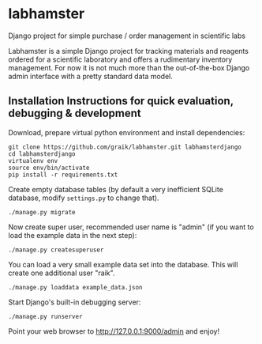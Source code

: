 # labhamster
Django project for simple purchase / order management in scientific labs

Labhamster is a simple Django project for tracking materials and reagents ordered for a scientific laboratory 
and offers a rudimentary inventory management. For now it is not much more than the out-of-the-box Django 
admin interface with a pretty standard data model.

## Installation Instructions for quick evaluation, debugging & development

Download, prepare virtual python environment and install dependencies:
```
git clone https://github.com/graik/labhamster.git labhamsterdjango
cd labhamsterdjango
virtualenv env
source env/bin/activate
pip install -r requirements.txt
```
Create empty database tables (by default a very inefficient SQLite database, modify `settings.py` to change that).
```
./manage.py migrate
```
Now create super user, recommended user name is "admin" (if you want to load the example data in the next step):
```
./manage.py createsuperuser
```

You can load a very small example data set into the database. This will create one additional user "raik". 
```
./manage.py loaddata example_data.json
```

Start Django's built-in debugging server:
```
./manage.py runserver
```

Point your web browser to http://127.0.0.1:9000/admin
and enjoy!

